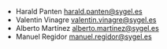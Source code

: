 - Harald Panten <harald.panten@sygel.es>
- Valentin Vinagre <valentin.vinagre@sygel.es>
- Alberto Martínez <alberto.martinez@sygel.es>
- Manuel Regidor <manuel.regidor@sygel.es>
